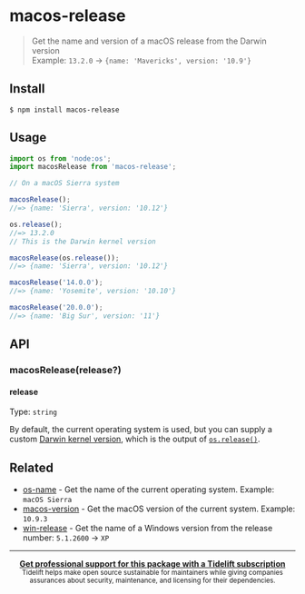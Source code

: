 # macos-release

> Get the name and version of a macOS release from the Darwin version\
> Example: `13.2.0` → `{name: 'Mavericks', version: '10.9'}`

## Install

```
$ npm install macos-release
```

## Usage

```js
import os from 'node:os';
import macosRelease from 'macos-release';

// On a macOS Sierra system

macosRelease();
//=> {name: 'Sierra', version: '10.12'}

os.release();
//=> 13.2.0
// This is the Darwin kernel version

macosRelease(os.release());
//=> {name: 'Sierra', version: '10.12'}

macosRelease('14.0.0');
//=> {name: 'Yosemite', version: '10.10'}

macosRelease('20.0.0');
//=> {name: 'Big Sur', version: '11'}
```

## API

### macosRelease(release?)

#### release

Type: `string`

By default, the current operating system is used, but you can supply a custom [Darwin kernel version](https://en.wikipedia.org/wiki/Darwin_%28operating_system%29#Release_history), which is the output of [`os.release()`](https://nodejs.org/api/os.html#os_os_release).

## Related

- [os-name](https://github.com/sindresorhus/os-name) - Get the name of the current operating system. Example: `macOS Sierra`
- [macos-version](https://github.com/sindresorhus/macos-version) - Get the macOS version of the current system. Example: `10.9.3`
- [win-release](https://github.com/sindresorhus/win-release) - Get the name of a Windows version from the release number: `5.1.2600` → `XP`

---

<div align="center">
	<b>
		<a href="https://tidelift.com/subscription/pkg/npm-macos-release?utm_source=npm-macos-release&utm_medium=referral&utm_campaign=readme">Get professional support for this package with a Tidelift subscription</a>
	</b>
	<br>
	<sub>
		Tidelift helps make open source sustainable for maintainers while giving companies<br>assurances about security, maintenance, and licensing for their dependencies.
	</sub>
</div>

